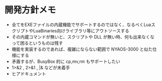 # 開発方針メモ

- 全てをEXEファイルの内蔵機能でサポートするのではなく、なるべくLuaスクリプトやLuaBinaries向けライブラリ等にアウトソースする
- その内蔵コマンドが無いと、スクリプトや DLL が無い時、何も出来なくなって困るというものは残す
- 機能を実装するのであれば、複雑にならない範囲で NYAOS-3000 と似た仕様にする
- 矛盾するが、BusyBox 的に cp,mv,rm もサポートしたい
- 1>&2 , 2>&1 , |& などが未着手
- ヒアドキュメント
